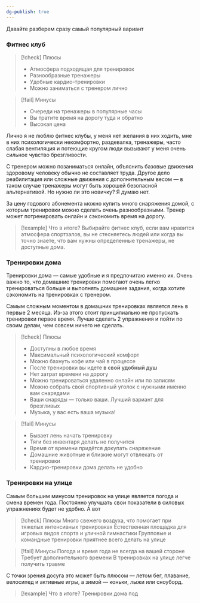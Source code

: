 ```yaml
---
dg-publish: true
---
```


Давайте разберем сразу самый популярный вариант

### Фитнес клуб

> [!check] Плюсы
> - Атмосфера подходящая для тренировок
> - Разнообразные тренажеры
> - Удобные кардио-тренировки
> - Можно заниматься с тренером лично

> [!fail] Минусы
>  - Очереди на тренажеры в популярные часы
>  - Вы тратите время на дорогу туда и обратно
>  - Высокая цена

Лично я не люблю фитнес клубы, у меня нет желания в них ходить, мне в них психологически некомфортно, раздевалка, тренажеры, часто слабая вентиляция и потеющие кругом люди вызывают у меня очень сильное чувство брезгливости.

С тренером можно позаниматься онлайн, объяснить базовые движения здоровому человеку обычно не составляет труда. Другое дело реабилитация или сложные движения с дополнительным весом — в таком случае тренажеры могут быть хорошей безопасной альтернативой. Но нужно ли это новичку? Я думаю нет.

За цену годового абонемента можно купить много снаряжения домой, с которым тренировки можно сделать очень разнообразными. Тренер может потренировать онлайн и сэкономить время на дорогу.

> [!example] Что в итоге?
>  Выбирайте фитнес клуб, если вам нравится атмосфера спортзалов, вы не стесняетесь людей или когда вы точно знаете, что вам нужны определенные тренажеры, не доступные дома.

### Тренировки дома

Тренировки дома — самые удобные и я предпочитаю именно их. Очень важно то, что домашние тренировки помогают очень легко тренироваться больше и выполнять домашние задания, когда хотите сэкономить на тренировках с тренером.

Самым сложным моментом в домашних тренировках является лень в первые 2 месяца. Из-за этого стоит принципиально не пропускать тренировки первое время. Лучше сделать 2 упражнения и пойти по своим делам, чем совсем ничего не сделать.

> [!check] Плюсы
> - Доступны в любое время
> - Максимальный психологический комфорт
> - Можно бахнуть кофе или чай в процессе
> - После тренировки вы идете **в свой удобный душ**
> - Нет затрат времени на дорогу
> - Можно тренироваться удаленно онлайн или по записям
> - Можно собрать свой спортивный уголок с нужными именно вам снарядами
> - Ваши снаряды — только ваши. Лучший вариант для брезгливых
> - Музыка, у вас есть ваша музыка!


> [!fail] Минусы
> - Бывает лень начать тренировку
> - Тяги без инвентаря делать не получится
> - Время от времени придётся докупать снаряжение
> - Домашние животные и близкие могут отвлекать от тренировки
> - Кардио-тренировки дома делать не удобно

### Тренировки на улице

Самым большим минусом тренировок на улице является погода и смена времен года. Постоянно улучшать свои показатели в силовых упражнениях будет не удобно. А вот 

> [!check] Плюсы
> Много свежего воздуха, что помогает при тяжелых интенсивных тренировках
> Естественная площадка для игровых видов спорта и уличной гимнастики
> Групповые и командные тренировки приятнее всего делать на улице
> 

> [!fail] Минусы
> Погода и время года не всегда на вашей стороне
> Требует дополнительного времени
> В тренировках на улице легче получить травме

С точки зрения досуга это может быть плюсом — летом бег, плавание, велосипед и активные игры, а зимой — коньки, лыжи или сноуборд. 


> [!example] Что в итоге?
>  Тренировки дома под